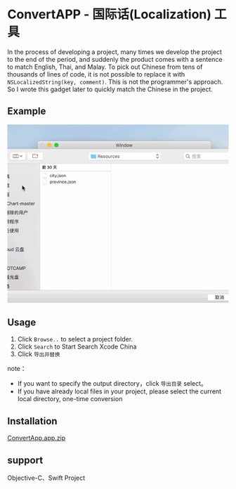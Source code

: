 # ConvertAPP - 国际话(Localization) 工具

In the process of developing a project, many times we develop the project to the end of the period, and suddenly the product comes with a sentence to match English, Thai, and Malay. To pick out Chinese from tens of thousands of lines of code, it is not possible to replace it with `NSLocalizedString(key, comment)`. This is not the programmer's approach. So I wrote this gadget later to quickly match the Chinese in the project.

## Example

![](https://github.com/zhongqing05/ConvertApp/blob/master/ConvertApp/Resource/localized.gif)

## Usage

1. Click `Browse..` to select a project folder.
1. Click `Search` to Start Search Xcode China
1. Click `导出并替换` 

note：

* If you want to specify the output directory，click `导出目录` select。
* If you have already local files in your project, please select the current local directory, one-time conversion




## Installation

[ConvertApp.app.zip](https://github.com/zhongqing05/ConvertApp/releases)

## support

Objective-C、Swift  Project



